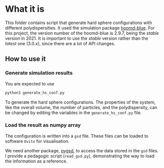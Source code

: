 # What it is

This folder contains script that generate hard sphere configurations with different polydispersities.
It used the simulation package [hoomd-blue](https://hoomd-blue.readthedocs.io/en/stable/package-hpmc.html).
For this project, the version number of the hoomd-blue is 2.9.7, being the *stable* version in 2021.
It is important to use the *stable* version rather than the *latest* one (3.0.x), since there are a lot of API changes.


## How to use it

### Generate simulation results

You are expected to use

```sh
python3 generate_hs_conf.py
```

To generate the hard sphere configurations.
The properties of the system, like the overall volume, the number of particles, and the polydispersity, can be changed by editing the variables in the `generate_hs_conf.py` file.

### Load the result as numpy array

The configuration is written into a `gsd` file. These files can be loaded to software `Ovito` for visualisation.

We need another package, [pygsd](https://gsd.readthedocs.io/en/stable/python-module-gsd.pygsd.html), to access the data stored in the `gsd` files. I provide a pedagogic script (`read_gsd.py`), demonstrating the way to load the information as a reference.

